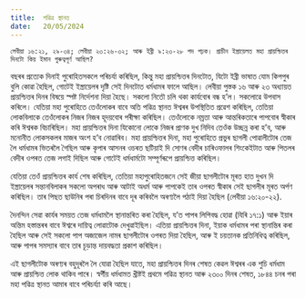```yaml
---
title:  পৱিত্ৰ স্থানত
date:   20/05/2024
---
```


`লেবীয়া ১৬:২১, ২৯-৩৪; লেবীয়া ২৩:২৬-৩২; আৰু ইব্ৰী ৯:২৩-২৮ পদ পঢ়ক। প্ৰাচীন ইস্ত্ৰায়েলত মহা প্ৰায়শ্চিত্তৰ দিনটো কিয় ইমান গুৰুত্বপূৰ্ণ আছিল?`

বছৰৰ প্ৰত্যেক দিনাই পুৰোহিতসকলে পৰিচৰ্যা কৰিছিল, কিন্তু মহা প্ৰায়শ্চিত্তৰ দিনটোত, যিটো ইব্ৰী ভাষাত যোম কিপপুৰ বুলি কোৱা হৈছিল, গোটেই ইস্ত্ৰায়েলৰ দৃষ্টি সেই দিনটোত ধৰ্মধামৰ ফালে আছিল। লেবীয়া পুস্তক ১৬ আৰু ২৩ অধ্যায়ত প্ৰায়শ্চিত্তৰ দিনৰ বিষয়ে স্পষ্ট নিৰ্দেশনা দিয়া হৈছে। সকলো নিতৌ চলি থকা কাৰ্যবোৰ বন্ধ হ’ল। সকলোৱে উপবাস কৰিলে। যেতিয়া মহা পুৰোহিতে তেওঁলোকৰ বাবে অতি পৱিত্ৰ স্থানত ঈশ্বৰৰ উপস্থিতিত প্ৰৱেশ কৰিছিল, তেতিয়া লোকবিলাকে তেওঁলোকৰ নিজৰ নিজৰ হূদয়বোৰ পৰীক্ষা কৰিছিল। তেওঁলোকে নম্ৰতা আৰু আন্তৰিকতাৰে পাপবোৰ স্বীকাৰ কৰি ঈশ্বৰক বিচাৰিছিল। মহা প্ৰায়শ্চিত্তৰ দিনা যিকোনো লোকে নিজৰ প্ৰাণক দুখ নিদিব তেওঁক উচ্ছন্ন কৰা হ’ব, আৰু মনোনীত লোকসকলৰ মাজৰ অংশ হ’ব নোৱাৰিব। মহা প্ৰায়শ্চিত্তৰ দিনা, মহা পুৰোহিতে প্ৰভুৰ ছাগলী পোৱালীটোৰ তেজ লৈ ধৰ্মধামৰ ভিতৰলৈ গৈছিল আৰু কৃপাৰ আসনৰ ওচৰত ছটিয়াই দি সোণৰ বেদীৰ চাৰিওফালৰ শিংকেইটাত আৰু পিতলৰ বেদীৰ ওপৰত তেজ লগাই দিছিল আৰু গোটেই ধৰ্মধাৰ্মটো সম্পূৰ্ণৰূপে প্ৰায়শ্চিত্ত কৰিছিল।

যেতিয়া তেওঁ প্ৰায়শ্চিত্তৰ কাৰ্য শেষ কৰিছিল, তেতিয়া মহাপুৰোহিতজনে সেই জীয়া ছাগলীটোৰ মূৰত হাত দুখন দি ইস্ত্ৰায়েলৰ সন্তানবিলাকৰ সকলো অপৰাধ আৰু আটাই অধৰ্ম আৰু পাপকেই তাৰ ওপৰত স্বীকাৰ সেই ছাগলীৰ মূৰত অৰ্পণ কৰিছিল। তাৰ পিছত ছাউনিৰ পৰা চিৰদিনৰ বাবে দূৰ কৰিবলৈ অৰণ্যলৈ পঠাই দিয়া হৈছিল (লেবীয়া ১৬:২০-২২).

দৈনন্দিন সেৱা কাৰ্যৰ সময়ত তেজ ধৰ্মধামলৈ স্থানান্তৰিত কৰা হৈছিল, য’ত পাপৰ লিপিবদ্ধ হোৱা (যিৰি ১৭:১) আৰু ইয়াৰ অন্তিম হস্তান্তৰৰ বাবে ঈশ্বৰে দায়িত্ব লোৱাটোক দেখুৱাইছিল। এতিয়া প্ৰায়শ্চিত্তৰ দিনা, ইয়াক ধৰ্মধামৰ পৰা স্থানান্তিৰ কৰা হৈছিল আৰু সেই সকলো পাপ অজাজেল নামৰ ছাগলীটোৰ ওপৰত দিয়া হৈছিল, আৰু ই চয়তানক প্ৰতিনিধিত্ব কৰিছিল, আৰু পাপৰ সমস্যাৰ বাবে তাৰ চূড়ান্ত দায়বদ্ধতা প্ৰকাশ কৰিছিল।

এই ছাগলীটোক অৰণ্যৰ বহুদূৰলৈ লৈ যোৱা হৈছিল যাতে, মহা প্ৰায়শ্চিত্তৰ দিনৰ শেষত কেৱল ঈশ্বৰৰ এক শুচি ধৰ্মধাম আৰু প্ৰায়শ্চিত্ত লোক থাকিব পাৰে। স্বৰ্গীয় ধৰ্মধামত খ্ৰীষ্টই প্ৰথমে পৱিত্ৰ স্থানত আৰু ২৩০০ দিনৰ শেষত, ১৮৪৪ চনৰ পৰা মহা পৱিত্ৰ স্থানত আমাৰ বাবে পৰিচৰ্য্যা কৰি আছে।